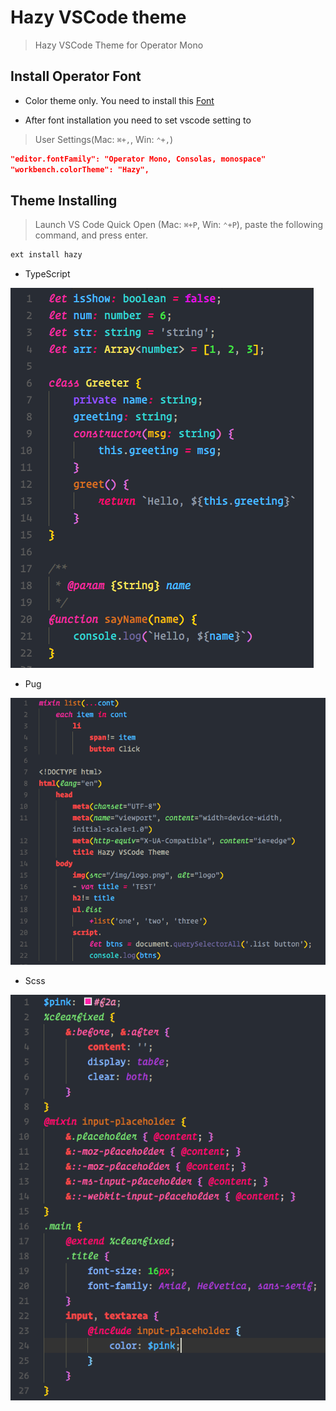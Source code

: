 # Hazy VSCode theme

> Hazy VSCode Theme for Operator Mono

## Install Operator Font

* Color theme only. You need to install this [Font](https://www.typography.com/blog/introducing-operator)

* After font installation you need to set vscode setting to
> User Settings(Mac: `⌘+,`, Win: `⌃+,`)

```json
"editor.fontFamily": "Operator Mono, Consolas, monospace"
"workbench.colorTheme": "Hazy",
```

## Theme Installing

> Launch VS Code Quick Open (Mac: `⌘+P`, Win: `⌃+P`), paste the following command, and press enter.

```bash
ext install hazy
```

* TypeScript

![js theme](/screenshots/hazy-ts.png)

* Pug

![pug theme](/screenshots/hazy-pug.png)

* Scss

![sass theme](/screenshots/hazy-scss.png)